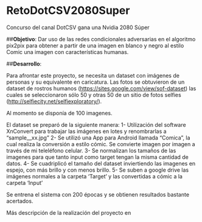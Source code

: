 # RetoDotCSV2080Super

Concurso del canal DotCSV gana una Nvidia 2080 Súper

##**Objetivo**:
Dar uso de las redes condicionales adversarias en el algoritmo pix2pix para obtener a partir de una imagen en blanco y negro al estilo Comic una imagen con características humanas. 

##**Desarrollo**:

Para afrontar este proyecto, se necesita un dataset con imágenes de personas y su equivalente en caricatura. Las fotos se obtuvieron de un dataset de rostros humanos (https://sites.google.com/view/sof-dataset) las cuales se seleccionaron sólo 50 y otras 50 de un sitio de fotos selfies (http://selfiecity.net/selfiexploratory/).

Al momento se disponía de 100 imagenes.

El dataset se preparó de la siguiente manera:
1-	Utilización del software XnConvert para trabajar las imágenes en lotes y renombrarlas a “sample__xx.jpg”
2-	Se utilizó una App para Android llamada “Comica”, la cual realiza la conversión a estilo cómic. Se convierte imagen por imagen a través de mi teleléfono celular.
3-	Se normalizan los tamaños de las imagenes para que tanto input como target tengan la misma cantidad de datos.
4-  Se cuadriplicó el tamaño del dataset inviertiendo las imagenes en espejo, con más brillo y con menos brillo.
5-	Se suben a google drive las imágenes normales a la carpeta ‘Target’ y las convertidas a cómic a la carpeta ‘Input’

Se entrena el sistema con 200 épocas y se obtienen resultados bastante acertados.

Más descripción de la realización del proyecto en 


